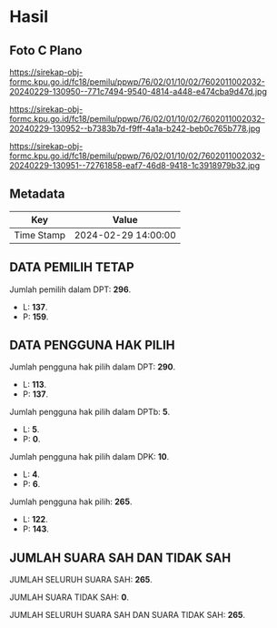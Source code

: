 # Hasil

## Foto C Plano

https://sirekap-obj-formc.kpu.go.id/fc18/pemilu/ppwp/76/02/01/10/02/7602011002032-20240229-130950--771c7494-9540-4814-a448-e474cba9d47d.jpg

https://sirekap-obj-formc.kpu.go.id/fc18/pemilu/ppwp/76/02/01/10/02/7602011002032-20240229-130952--b7383b7d-f9ff-4a1a-b242-beb0c765b778.jpg

https://sirekap-obj-formc.kpu.go.id/fc18/pemilu/ppwp/76/02/01/10/02/7602011002032-20240229-130951--72761858-eaf7-46d8-9418-1c3918979b32.jpg


## Metadata

| Key        | Value               |
| ---------- | ------------------- |
| Time Stamp | 2024-02-29 14:00:00 |


## DATA PEMILIH TETAP

Jumlah pemilih dalam DPT: **296**.
 * L: **137**.
 * P: **159**.

## DATA PENGGUNA HAK PILIH

Jumlah pengguna hak pilih dalam DPT: **290**.
 * L: **113**.
 * P: **137**.

Jumlah pengguna hak pilih dalam DPTb: **5**.
 * L: **5**.
 * P: **0**.

Jumlah pengguna hak pilih dalam DPK: **10**.
 * L: **4**.
 * P: **6**.

Jumlah pengguna hak pilih: **265**.
 * L: **122**.
 * P: **143**.

## JUMLAH SUARA SAH DAN TIDAK SAH

JUMLAH SELURUH SUARA SAH: **265**.

JUMLAH SUARA TIDAK SAH: **0**.

JUMLAH SELURUH SUARA SAH DAN SUARA TIDAK SAH: **265**.


